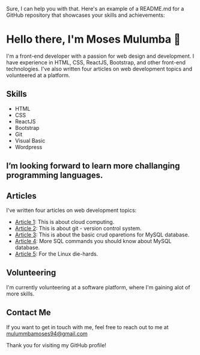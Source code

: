Sure, I can help you with that. Here's an example of a README.md for a GitHub repository that showcases your skills and achievements:

# Hello there, I'm Moses Mulumba 👋

I'm a front-end developer with a passion for web design and development. I have experience in HTML, CSS, ReactJS, Bootstrap, and other front-end technologies. I've also written four articles on web development topics and volunteered at a platform. 

## Skills

* HTML
* CSS
* ReactJS
* Bootstrap
* Git
* Visual Basic
* Wordpress

## I’m looking forward to learn more challanging programming languages.

## Articles

I've written four articles on web development topics:

* [Article 1](https://medium.com/cranecloud/my-current-experience-at-crane-cloud-169cd67e5612): This is about cloud computing.
* [Article 2](https://medium.com/cranecloud/what-is-git-520ec2221b7b): This is about git - version control system.
* [Article 3](https://medium.com/cranecloud/mysql-database-62411eef35b): This is about the basic crud oparetions for MySQL database.
* [Article 4](https://medium.com/cranecloud/things-a-beginner-developer-should-know-about-mysql-database-67a0d97c5b89): More SQL commands you should know about MySQL database.
* [Article 5](https://medium.com/@mulumbamoses94/mastering-productivity-a-comprehensive-guide-to-unleashing-the-power-of-tmux-838472ebd34c): For the Linux die-hards.
## Volunteering

I'm currently volunteering at a software platform, where I'm gaining alot of more skills. 

## Contact Me

If you want to get in touch with me, feel free to reach out to me at mulummbamoses94@gmail.com  

Thank you for visiting my GitHub profile!
